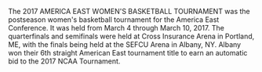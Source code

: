 The 2017 AMERICA EAST WOMEN'S BASKETBALL TOURNAMENT was the postseason women's basketball tournament for the America East Conference. It was held from March 4 through March 10, 2017. The quarterfinals and semifinals were held at Cross Insurance Arena in Portland, ME, with the finals being held at the SEFCU Arena in Albany, NY. Albany won their 6th straight American East tournament title to earn an automatic bid to the 2017 NCAA Tournament.
